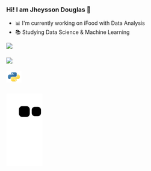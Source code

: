 ### Hi! I am Jheysson Douglas 👋


- 📊 I'm currently working on iFood with Data Analysis
- 📚 Studying Data Science & Machine Learning

<div>
<a href="https://www.linkedin.com/in/jheyssondouglas" target="_blank"><img src="https://img.shields.io/badge/-Linkedin-%230077B5?style=for-the-badge&logo=linkedin&logoColor=white" target="_blank"></a>  
</div>
  
####  
  
<div>
  <a href="https://github.com/jheyssondouglas">
    
  <img height="180em" src="https://github-readme-stats.vercel.app/api?username=jheyssondouglas&show_icons=true&theme=dracula&include_all_commits=true&count_private=true"/>
  
    
</div>
  

  
<div style="display: inline_block"><br>
  <img align="center" alt="Jheysson-Python" height="30" width="40" src="https://raw.githubusercontent.com/devicons/devicon/master/icons/python/python-original.svg">
  
</div>
 
##
  
<div>  
  
  ![Snake animation](https://github.com/jheyssondouglas/jheyssondouglas/blob/output/github-contribution-grid-snake.svg)
  
</div>
